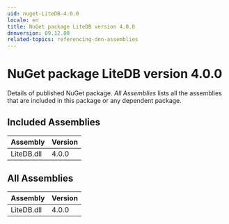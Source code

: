 ```yaml
---
uid: nuget-LiteDB-4.0.0
locale: en
title: NuGet package LiteDB version 4.0.0
dnnversion: 09.12.00
related-topics: referencing-dnn-assemblies
---
```


# NuGet package LiteDB version 4.0.0
Details of published NuGet package.
*All Assemblies* lists all the assemblies that are included in this package or any dependent package.

## Included Assemblies

|Assembly|Version|
|---|---|
|LiteDB.dll|4.0.0|

## All Assemblies

|Assembly|Version|
|---|---|
|LiteDB.dll|4.0.0|

